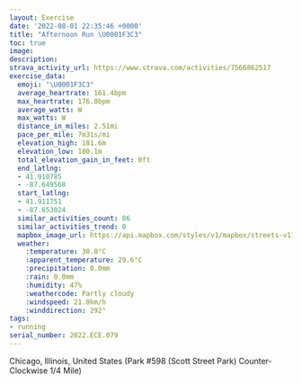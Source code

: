 ```yaml
---
layout: Exercise
date: '2022-08-01 22:35:46 +0000'
title: "Afternoon Run \U0001F3C3"
toc: true
image:
description:
strava_activity_url: https://www.strava.com/activities/7566862517
exercise_data:
  emoji: "\U0001F3C3"
  average_heartrate: 161.4bpm
  max_heartrate: 176.0bpm
  average_watts: W
  max_watts: W
  distance_in_miles: 2.51mi
  pace_per_mile: 7m31s/mi
  elevation_high: 181.6m
  elevation_low: 180.1m
  total_elevation_gain_in_feet: 0ft
  end_latlng:
  - 41.910785
  - -87.649568
  start_latlng:
  - 41.911751
  - -87.653024
  similar_activities_count: 86
  similar_activities_trend: 0
  mapbox_image_url: https://api.mapbox.com/styles/v1/mapbox/streets-v11/static/path-5+787af2-1.0(m%7Bx~Flv~uOLiCVqJFCd%40eAdAwDCkDHuDIcEEkGBW%40iBD%5DIY%3FQBUAOMM%3Fa%40%40EN%3F%5CWb%40IPTd%40EJ%40%60%40IHTYlA%40p%40Ap%40ENRtAPRZRHANKTDLARB%60%40SRg%40BOCm%40%3FoBCYIQMO_%40MmADQBOHWx%40%3F%5CJp%40%3FNIt%40%3Fd%40HL%5CXPD%5EG%3FIZBPDTATOFMLi%40CYAcCMe%40MOKIUEKDu%40E_%40%40GD_%40fADzACZ%40PEXLd%40VLJBR%3FJCPBJFJK%5EGL%40RUHOBg%40G%7DCOg%40QKKEs%40F_%40%3FQBIBMPSh%40%40TD%5CIh%40%3FTBRAVDd%40JLPLLDP%40JEHIt%40Lb%40OFMHg%40AqBCO%40o%40GQS%5BQKKCSF_A%40QFIFY%7C%40FnDP%5CXT%5EFn%40UJBTAROFMDi%40EqB%3F%7B%40Oc%40SOQEMBa%40%40SDKCSDKFKVKh%40Bl%40Cj%40BXENAXBNX%60%40VLPBLMLFP%3F%40GLA~%40c%40%40s%40CU%3FmBCOMc%40MOSEc%40%40%5DE%7B%40%40KA%5DQQE_%40BQD%5DAKEMN%40%5CFXD%7C%40Cv%40Bl%40A%7C%40EPKPYEKBDj%40Vn%40FXT%5EBNG%5EBN%40ZEx%40FXAZBh%40CLBVAN%40d%40Cj%40Dt%40DTGX%40ZANBbAEN%3Ff%40JTH%5ECV),pin-s-s+e5b22e(-87.65303,41.91175),pin-s-f+89ae00(-87.64957000000003,41.91077999999998)/auto/800x800?access_token=pk.eyJ1Ijoiam9zaGJlY2ttYW4iLCJhIjoiY205eWR2aDd1MWZ6djJrbXc4a3M0bWZleiJ9.XiG9OWkNcZk2QzjJbxLB4A
  weather:
    :temperature: 30.0°C
    :apparent_temperature: 29.6°C
    :precipitation: 0.0mm
    :rain: 0.0mm
    :humidity: 47%
    :weathercode: Partly cloudy
    :windspeed: 21.0km/h
    :winddirection: 292°
tags:
- running
serial_number: 2022.ECE.079
---
```

Chicago, Illinois, United States (Park #598 (Scott Street Park) Counter-Clockwise 1/4 Mile)
